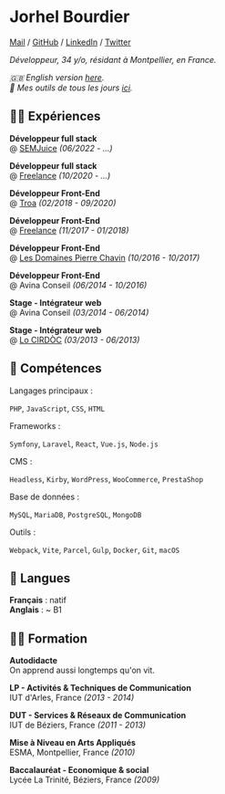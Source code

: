# Jorhel Bourdier

[Mail](mailto:contact@lehroj.xyz) / [GitHub](https://github.com/lehroj) / [LinkedIn](https://linkedin.com/in/jorhelbourdier) / [Twitter](https://twitter.com/_lehroj)

_Développeur, 34 y/o, résidant à Montpellier, en France._

_🇬🇧 English version [here](https://lehroj.github.io/resume/en-version)._
<br>
_🔨 Mes outils de tous les jours [ici](https://lehroj.github.io/uses)._

## 👨‍💻 Expériences

**Développeur full stack**
<br>
@ [SEMJuice](https://semjuice.com) _(06/2022 - ...)_

**Développeur full stack**
<br>
@ [Freelance](https://lehroj.xyz) _(10/2020 - ...)_

**Développeur Front-End**
<br>
@ [Troa](https://troa.fr) _(02/2018 - 09/2020)_

**Développeur Front-End**
<br>
@ [Freelance](https://lehroj.xyz) _(11/2017 - 01/2018)_

**Développeur Front-End**
<br>
@ [Les Domaines Pierre Chavin](https://pierre-chavin.com) _(10/2016 - 10/2017)_

**Développeur Front-End**
<br>
@ Avina Conseil _(06/2014 - 10/2016)_

**Stage - Intégrateur web**
<br>
@ Avina Conseil _(03/2014 - 06/2014)_

**Stage - Intégrateur web**
<br>
@ [Lo CIRDÒC](https://oc-cultura.eu) _(03/2013 - 06/2013)_

## 💎 Compétences

Langages principaux :

`PHP`, `JavaScript`, `CSS`, `HTML`

Frameworks :

`Symfony`, `Laravel`, `React`, `Vue.js`, `Node.js`

CMS :

`Headless`, `Kirby`, `WordPress`, `WooCommerce`, `PrestaShop`

Base de données :

`MySQL`, `MariaDB`, `PostgreSQL`, `MongoDB`

Outils :

`Webpack`, `Vite`, `Parcel`, `Gulp`, `Docker`, `Git`, `macOS`

## 💬 Langues

**Français** : natif
<br>
**Anglais** : ~ B1

## 👨‍🎓 Formation

**Autodidacte**
<br>
On apprend aussi longtemps qu'on vit.

**LP - Activités & Techniques de Communication**
<br>
IUT d'Arles, France _(2013 - 2014)_

**DUT - Services & Réseaux de Communication**
<br>
IUT de Béziers, France _(2011 - 2013)_

**Mise à Niveau en Arts Appliqués**
<br>
ESMA, Montpellier, France _(2010)_

**Baccalauréat - Economique & social**
<br>
Lycée La Trinité, Béziers, France _(2009)_
